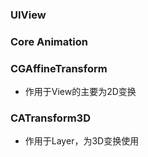 ### UIView 




### Core Animation 



### CGAffineTransform

* 作用于View的主要为2D变换


### CATransform3D

* 作用于Layer，为3D变换使用